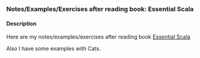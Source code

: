 ### Notes/Examples/Exercises after reading book: Essential Scala

#### Description

Here are my notes/examples/exercises after reading book  [Essential Scala](https://underscore.io/books/essential-scala/)

Also I have some examples with Cats.
